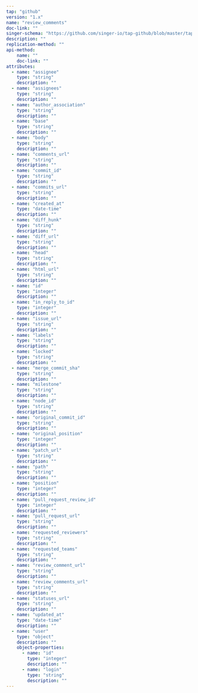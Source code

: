 ```yaml
---
tap: "github"
version: "1.x"
name: "review_comments"
doc-link: ""
singer-schema: "https://github.com/singer-io/tap-github/blob/master/tap_github/schemas/review_comments.json"
description: ""
replication-method: ""
api-method:
    name: ""
    doc-link: ""
attributes:
  - name: "assignee"
    type: "string"
    description: ""
  - name: "assignees"
    type: "string"
    description: ""
  - name: "author_association"
    type: "string"
    description: ""
  - name: "base"
    type: "string"
    description: ""
  - name: "body"
    type: "string"
    description: ""
  - name: "comments_url"
    type: "string"
    description: ""
  - name: "commit_id"
    type: "string"
    description: ""
  - name: "commits_url"
    type: "string"
    description: ""
  - name: "created_at"
    type: "date-time"
    description: ""
  - name: "diff_hunk"
    type: "string"
    description: ""
  - name: "diff_url"
    type: "string"
    description: ""
  - name: "head"
    type: "string"
    description: ""
  - name: "html_url"
    type: "string"
    description: ""
  - name: "id"
    type: "integer"
    description: ""
  - name: "in_reply_to_id"
    type: "integer"
    description: ""
  - name: "issue_url"
    type: "string"
    description: ""
  - name: "labels"
    type: "string"
    description: ""
  - name: "locked"
    type: "string"
    description: ""
  - name: "merge_commit_sha"
    type: "string"
    description: ""
  - name: "milestone"
    type: "string"
    description: ""
  - name: "node_id"
    type: "string"
    description: ""
  - name: "original_commit_id"
    type: "string"
    description: ""
  - name: "original_position"
    type: "integer"
    description: ""
  - name: "patch_url"
    type: "string"
    description: ""
  - name: "path"
    type: "string"
    description: ""
  - name: "position"
    type: "integer"
    description: ""
  - name: "pull_request_review_id"
    type: "integer"
    description: ""
  - name: "pull_request_url"
    type: "string"
    description: ""
  - name: "requested_reviewers"
    type: "string"
    description: ""
  - name: "requested_teams"
    type: "string"
    description: ""
  - name: "review_comment_url"
    type: "string"
    description: ""
  - name: "review_comments_url"
    type: "string"
    description: ""
  - name: "statuses_url"
    type: "string"
    description: ""
  - name: "updated_at"
    type: "date-time"
    description: ""
  - name: "user"
    type: "object"
    description: ""
    object-properties:
      - name: "id"
        type: "integer"
        description: ""
      - name: "login"
        type: "string"
        description: ""
---
```

